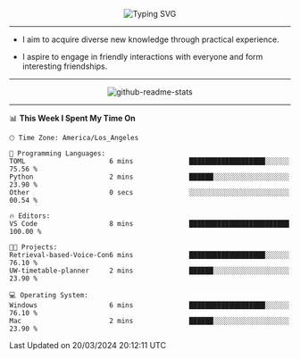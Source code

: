 <p align="center">
  <img src="https://readme-typing-svg.demolab.com?font=Fira+Code&weight=500&size=32&duration=2500&pause=1600&center=true&vCenter=true&random=false&width=1024&height=64&lines=Hi+there+%F0%9F%91%8B;I'm+delighted+you+could+make+it+here+%F0%9F%8E%89;I'm+Harry%2C+a+college+student+still+finding+my+way" alt="Typing SVG" />
</p>


---


- I aim to acquire diverse new knowledge through practical experience.

- I aspire to engage in friendly interactions with everyone and form interesting friendships.


---


<p align="center">
  <img src="https://github-readme-stats.vercel.app/api?username=Harry-Jing&show_icons=true" alt="github-readme-stats"/>
</p>


---

<!--START_SECTION:waka-->
📊 **This Week I Spent My Time On** 

```text
🕑︎ Time Zone: America/Los_Angeles

💬 Programming Languages: 
TOML                     6 mins              ███████████████████░░░░░░   75.56 % 
Python                   2 mins              ██████░░░░░░░░░░░░░░░░░░░   23.90 % 
Other                    0 secs              ░░░░░░░░░░░░░░░░░░░░░░░░░   00.54 % 

🔥 Editors: 
VS Code                  8 mins              █████████████████████████   100.00 % 

🐱‍💻 Projects: 
Retrieval-based-Voice-Con6 mins              ███████████████████░░░░░░   76.10 % 
UW-timetable-planner     2 mins              ██████░░░░░░░░░░░░░░░░░░░   23.90 % 

💻 Operating System: 
Windows                  6 mins              ███████████████████░░░░░░   76.10 % 
Mac                      2 mins              ██████░░░░░░░░░░░░░░░░░░░   23.90 % 
```


 Last Updated on 20/03/2024 20:12:11 UTC
<!--END_SECTION:waka-->
